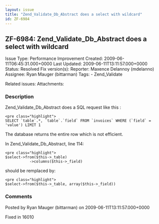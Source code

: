 ```yaml
---
layout: issue
title: "Zend_Validate_Db_Abstract does a select with wildcard"
id: ZF-6984
---
```


ZF-6984: Zend\_Validate\_Db\_Abstract does a select with wildcard
-----------------------------------------------------------------

 Issue Type: Performance Improvement Created: 2009-06-11T06:45:31.000+0000 Last Updated: 2009-06-11T13:11:57.000+0000 Status: Resolved Fix version(s): 
 Reporter:  Maxence Delannoy (mdelanno)  Assignee:  Ryan Mauger (bittarman)  Tags: - Zend\_Validate
 
 Related issues: 
 Attachments: 
### Description

Zend\_Validate\_Db\_Abstract does a SQL request like this :

 
    <pre class="highlight">
    SELECT `table`.*, `table`.`field` FROM `invoices` WHERE (`field` = 'value') LIMIT 1


The database returns the entire row which is not efficient.

In Zend\_Validate\_Db\_Abstract, line 114:

 
    <pre class="highlight">
    $select->from($this->_table)
               ->columns($this->_field)


should be remplaced by:

 
    <pre class="highlight">
    $select->from($this->_table, array($this->_field))


 

 

### Comments

Posted by Ryan Mauger (bittarman) on 2009-06-11T13:11:57.000+0000

Fixed in 16010

 

 